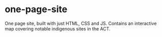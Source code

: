 # one-page-site
One page site, built with just HTML, CSS and JS. Contains an interactive map covering notable indigenous sites in the ACT.
